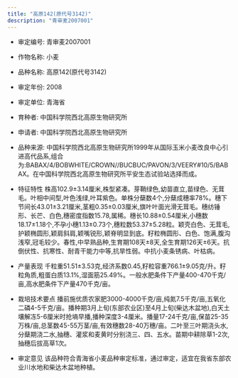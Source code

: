 ```yaml
---
title: "高原142(原代号3142)"
description: "青审麦2007001"
---
```

* 审定编号:  青审麦2007001

*  作物名称:  小麦

*  品种名称:  高原142(原代号3142)

*  审定年份:  2008

*  审定单位:  青海省

* 育种者:  中国科学院西北高原生物研究所

*  申请者:  中国科学院西北高原生物研究所

*  品种来源:  中国科学院西北高原生物研究所1999年从国际玉米小麦改良中心引进高代品系,组合为:BABAX/4/BOBWHITE/CROWN//BUCBUC/PAVON/3/VEERY#10/5/BABAX。在中国科学院西北高原生物研究所平安生态试验站选择而成。

*  特征特性
株高102.9±3.14厘米,株型紧凑。芽鞘绿色,幼苗直立,苗绿色、无茸毛。叶相中间型,叶色浅绿,叶耳紫色。单株分蘖数4个,分蘖成穗率78%。穗下节间长43.01±3.21厘米,茎粗0.35±0.03厘米,旗叶叶面光滑无茸毛。穗纺锤形、长芒、白色,穗密度指数15.78,属稀。穗长10.88±0.54厘米,小穗数18.17±1.18个,不孕小穗1.13±0.73个,穗粒数53.37±5.28粒。颖壳白色、无茸毛,护颖椭圆形,颖肩斜肩,颖嘴锐形,颖脊明显到底。籽粒椭圆形、白色、饱满,腹沟浅窄,冠毛较少。春性,中早熟品种,生育期108天±8天,全生育期126天±6天。抗倒伏性、抗寒性、耐青干能力中等,抗旱性弱。中抗小麦条锈病、叶枯病。

*  产量表现
千粒重51.51±3.53克,经济系数0.45,籽粒容重766.1±9.05克/升。籽粒角质,粗蛋白质13.1%,湿面筋25.49%。一般水肥条件下产量400-470千克/亩,高水肥条件下产量470千克/亩。

*  栽培技术要点
播前施优质农家肥3000-4000千克/亩,纯氮7.5千克/亩,五氧化二磷4-5千克/亩。播种期3月上旬(东部农业区)至4月上旬(柴达木盆地),白天土壤解冻5-6厘米时抢墒早播,播种深度3-4厘米。播量17-24千克/亩,保苗25-35万株/亩,总茎数45-55万茎/亩,有效穗数28-40万穗/亩。二叶至三叶期浇头水,分蘖期浇二水,抽穗、灌浆和麦黄时分别浇三、四、五水。苗期中耕除草1-2次,抽穗后拔高草1次。

*  审定意见
该品种符合青海省小麦品种审定标准，通过审定，适宜在我省东部农业川水地和柴达木盆地种植。

